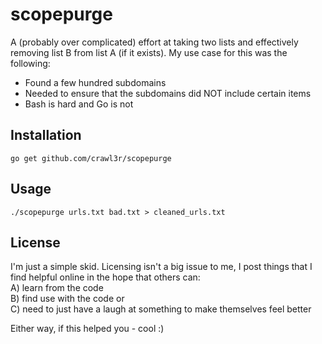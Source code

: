 # scopepurge

A (probably over complicated) effort at taking two lists and effectively removing list B from list A (if it exists). My use case for this was the following:
  
- Found a few hundred subdomains  
- Needed to ensure that the subdomains did NOT include certain items  
- Bash is hard and Go is not
  
## Installation  
  
```
go get github.com/crawl3r/scopepurge
```
  
## Usage
  
```
./scopepurge urls.txt bad.txt > cleaned_urls.txt
```
  
## License  
I'm just a simple skid. Licensing isn't a big issue to me, I post things that I find helpful online in the hope that others can:  
 A) learn from the code  
 B) find use with the code or   
 C) need to just have a laugh at something to make themselves feel better  
  
Either way, if this helped you - cool :)  
